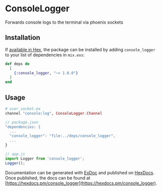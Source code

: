 # ConsoleLogger

Forwards console logs to the terminal via phoenix sockets

## Installation

If [available in Hex](https://hex.pm/docs/publish), the package can be installed
by adding `console_logger` to your list of dependencies in `mix.exs`:

```elixir
def deps do
  [
    {:console_logger, "~> 1.0.0"}
  ]
end
```

## Usage
```elixir
# user_socket.ex
channel "console:log", ConsoleLogger.Channel
```

```javascript
// package.json
"dependencies: {
  ...
  "console_logger": "file:../deps/console_logger",
  ...
}

// app.js
import Logger from 'console_logger';
Logger();
```

Documentation can be generated with [ExDoc](https://github.com/elixir-lang/ex_doc)
and published on [HexDocs](https://hexdocs.pm). Once published, the docs can
be found at [https://hexdocs.pm/console_logger](https://hexdocs.pm/console_logger).

